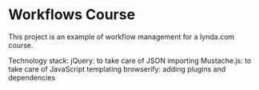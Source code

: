 # Workflows Course

This project is an example of workflow management for a lynda.com course.

Technology stack: 
jQuery: to take care of JSON importing
Mustache.js: to take care of JavaScript templating
browserify: adding plugins and dependencies